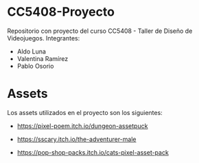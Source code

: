 # CC5408-Proyecto
Repositorio con proyecto del curso CC5408 - Taller de Diseño  de Videojuegos.
Integrantes:
 - Aldo Luna
 - Valentina Ramírez
 - Pablo Osorio


# Assets

Los assets utilizados en el proyecto son los siguientes:

- https://pixel-poem.itch.io/dungeon-assetpuck

- https://sscary.itch.io/the-adventurer-male

- https://pop-shop-packs.itch.io/cats-pixel-asset-pack
